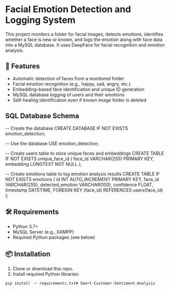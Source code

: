 # Facial Emotion Detection and Logging System

This project monitors a folder for facial images, detects emotions, identifies whether a face is new or known, and logs the emotion along with face data into a MySQL database. It uses DeepFace for facial recognition and emotion analysis.

## 🚀 Features

- Automatic detection of faces from a monitored folder
- Facial emotion recognition (e.g., happy, sad, angry, etc.)
- Embedding-based face identification and unique ID generation
- MySQL database logging of users and their emotions
- Self-healing identification even if known image folder is deleted

## SQL Database Schema
-- Create the database
CREATE DATABASE IF NOT EXISTS emotion_detection;

-- Use the database
USE emotion_detection;

-- Create users table to store unique faces and embeddings
CREATE TABLE IF NOT EXISTS unique_face_id (
    face_id VARCHAR(255) PRIMARY KEY,
    embedding LONGTEXT NOT NULL
);

-- Create emotions table to log emotion analysis results
CREATE TABLE IF NOT EXISTS emotions (
    id INT AUTO_INCREMENT PRIMARY KEY,
    face_id VARCHAR(255),
    detected_emotion VARCHAR(100),
    confidence FLOAT,
    timestamp DATETIME,
    FOREIGN KEY (face_id) REFERENCES users(face_id)
);


## 🛠 Requirements

- Python 3.7+
- MySQL Server (e.g., XAMPP)
- Required Python packages (see below)

## 📦 Installation

1. Clone or download this repo.
2. Install required Python libraries:

```bash
pip install -r requirements.txt#   S m a r t - C u s t o m e r - S e n t i m e n t - A n a l y s i s 
 
 